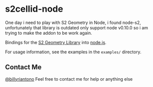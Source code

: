 # s2cellid-node

One day i need to play with S2 Geometry in Node, i found node-s2, unfortunately that library is outdated only support node v0.10.0 so i am trying to make the  addon to be work again.

Bindings for the [S2 Geometry Library](https://code.google.com/p/s2-geometry-library/) into
[node.js](http://nodejs.org/).

For usage information, see the examples in the `examples/` directory.


## Contact Me 
[@billyriantono](http://twitter.com/kebluk_id) Feel free to contact me for help or anything else

